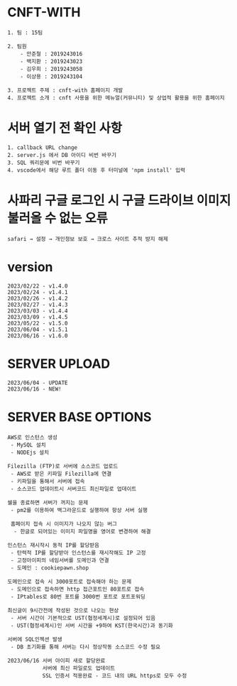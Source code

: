  # CNFT-WITH
    1. 팀 : 15팀
    
    2. 팀원
        - 안준철 : 2019243016
        - 백지환 : 2019243023
        - 김우희 : 2019243058
        - 이상용 : 2019243104
        
    3. 프로젝트 주제 : cnft-with 홈페이지 개발
    4. 프로젝트 소개 : cnft 사용을 위한 메뉴얼(커뮤니티) 및 상업적 활용을 위한 홈페이지
 
 
 # 서버 열기 전 확인 사항

    1. callback URL change
    2. server.js 에서 DB 아이디 비번 바꾸기
    3. SQL 쿼리문에 비번 바꾸기
    4. vscode에서 해당 루트 폴더 이동 후 터미널에 'npm install' 입력




# 사파리 구글 로그인 시 구글 드라이브 이미지 불러올 수 없는 오류

    safari → 설정 → 개인정보 보호 → 크로스 사이트 추적 방지 해제




# version

    2023/02/22 - v1.4.0
    2023/02/24 - v1.4.1
    2023/02/26 - v1.4.2
    2023/02/27 - v1.4.3
    2023/03/03 - v1.4.4
    2023/03/09 - v1.4.5
    2023/05/22 - v1.5.0
    2023/06/04 - v1.5.1
    2023/06/16 - v1.6.0



# SERVER UPLOAD
    2023/06/04 - UPDATE
    2023/06/16 - NEW!


# SERVER BASE OPTIONS
    AWS로 인스턴스 생성
     - MySQL 설치
     - NODEjs 설치
    
    Filezilla (FTP)로 서버에 소스코드 업로드
     - AWS로 받은 키파일 Filezilla에 연결
     - 키파일을 통해서 서버에 접속
     - 소스코드 업데이트시 서버코드 최신파일로 업데이트
     
    쉘을 종료하면 서버가 꺼지는 문제
     - pm2를 이용하여 백그라운드로 실행하여 항상 서버 실행

     홈페이지 접속 시 이미지가 나오지 않는 버그
      - 한글로 되어있는 이미지 파일명을 영어로 변경하여 해결
     
    인스턴스 재시작시 동적 IP를 할당받음
     - 탄력적 IP를 할당받아 인스턴스를 재시작해도 IP 고정
     - 고정아이피의 네임서버를 도메인과 연결
     - 도메인 : cookiepawn.shop
     
    도메인으로 접속 시 3000포트로 접속해야 하는 문제
     - 도메인으로 접속하면 http 접근포트인 80포트로 접속
     - IPtables로 80번 포트를 3000번 포트로 포트포워딩
    
    최신글이 9시간전에 작성된 것으로 나오는 현상
     - 서버 시간이 기본적으로 UST(협정세계시)로 설정되어 있음
     - UST(협정세계시)인 서버 시간을 +9하여 KST(한국시간)과 동기화

    서버에 SQL인젝션 발생
     - DB 초기화를 통해 서버는 다시 정상작동 소스코드 수정 필요

    2023/06/16 서버 아이피 새로 할당완료
               서버에 최신 파일로도 업데이트
               SSL 인증서 적용완료 - 코드 내의 URL https로 모두 수정
